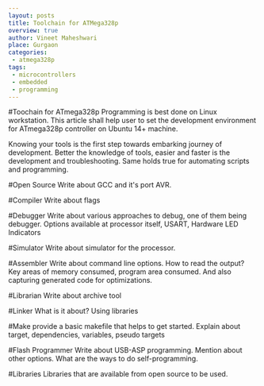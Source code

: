 ```yaml
---
layout: posts
title: Toolchain for ATMega328p
overview: true
author: Vineet Maheshwari
place: Gurgaon
categories: 
 - atmega328p
tags: 
 - microcontrollers
 - embedded
 - programming
---
```


#Toochain for ATmega328p
Programming is best done on Linux workstation. This article shall help user to set the development environment for ATmega328p controller on Ubuntu 14+ machine.

Knowing your tools is the first step towards embarking journey of development. Better the knowledge of tools, easier and faster is the development and troubleshooting. Same holds true for automating scripts and programming.

#Open Source
Write about GCC and it's port AVR.

#Compiler
Write about flags

#Debugger
Write about various approaches to debug, one of them being debugger. Options available at processor itself, USART, Hardware LED Indicators

#Simulator
Write about simulator for the processor.

#Assembler
Write about command line options. How to read the output? Key areas of memory consumed, program area consumed. And also capturing generated code for optimizations.

#Librarian
Write about archive tool

#Linker
What is it about? Using libraries

#Make
provide a basic makefile that helps to get started. Explain about target, dependencies, variables, pseudo targets

#Flash Programmer
Write about USB-ASP programming. Mention about other options. What are the ways to do self-programming.

#Libraries
Libraries that are available from open source to be used.
